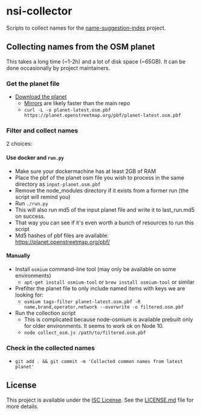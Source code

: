 # nsi-collector

Scripts to collect names for the [name-suggestion-index](https://github.com/osmlab/name-suggestion-index) project.

## Collecting names from the OSM planet

This takes a long time (~1-2h) and a lot of disk space (~65GB). It can be done occasionally by project maintainers.

### Get the planet file

- [Download the planet](http://planet.osm.org/pbf/)
  - [Mirrors](https://ftpmirror.your.org/pub/openstreetmap/pbf/) are likely faster than the main repo
  - `curl -L -o planet-latest.osm.pbf https://planet.openstreetmap.org/pbf/planet-latest.osm.pbf`

### Filter and collect names

2 choices:

#### Use docker and `run.py`

- Make sure your dockermachine has at least 2GB of RAM
- Place the pbf of the planet osm file you wish to process in the same directory as `input-planet.osm.pbf`
- Remove the node_modules directory if it exists from a former run (the script will remind you)
- Run `./run.py`
- This will also run md5 of the input planet file and write it to last_run.md5 on success.
- That way you can see if it's even worth a bunch of resources to run this script
- Md5 hashes of pbf files are available: https://planet.openstreetmap.org/pbf/

#### Manually

- Install `osmium` command-line tool (may only be available on some environments)
  - `apt-get install osmium-tool` or `brew install osmium-tool` or similar
- Prefilter the planet file to only include named items with keys we are looking for:
  - `osmium tags-filter planet-latest.osm.pbf -R name,brand,operator,network --overwrite -o filtered.osm.pbf`
- Run the collection script
  - This is complicated because node-osmium is available prebuilt only for older environments. It seems to work ok on Node 10.
  - `node collect_osm.js /path/to/filtered.osm.pbf`

### Check in the collected names

- `git add . && git commit -m 'Collected common names from latest planet'`

## License

This project is available under the [ISC License](https://opensource.org/licenses/ISC).
See the [LICENSE.md](LICENSE.md) file for more details.
